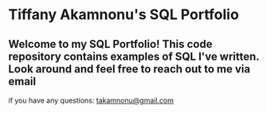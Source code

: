 # Tiffany Akamnonu's SQL Portfolio

## Welcome to my SQL Portfolio! This code repository contains examples of SQL I've written. Look around and feel free to reach out to me via email
if you have any questions: takamnonu@gmail.com
